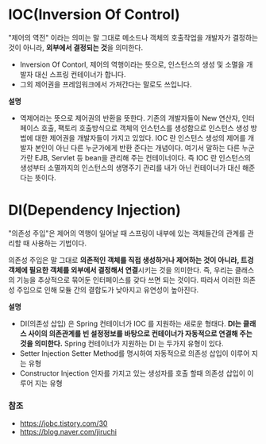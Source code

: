 # IOC(Inversion Of Control)

"제어의 역전" 이라는 의미는 말 그대로 메소드나 객체의 호출작업을 개발자가 결정하는 것이 아니라, **외부에서 결정되는 것**을 의미한다.



- Inversion Of Contorl, 제어의 역행이라는 뜻으로, 인스턴스의 생성 및 소멸을 개발자 대신 스프링 컨테이너가 합니다.
- 그외 제어권을 프레임워크에서 가져간다는 말로도 쓰입니다.



**설명**

- 역제어라는 뜻으로 제어권의 반환을 뜻한다. 
  기존의 개발자들이 New 연산자, 인터페이스 호출, 팩토리 호출방식으로 객체의 인스턴스를 생성함으로 인스턴스 생성 방법에 대한 제어권을 개발자들이 가지고 있었다.
  IOC 란 인스턴스 생성의 제어를 개발자 본인이 아닌 다른 누군가에게 반환 준다는 개념이다.
  여기서 말하는 다른 누군가란 EJB, Servlet 등 bean을 관리해 주는 컨테이너이다.
  즉 IOC 란 인스턴스의 생성부터 소멸까지의 인스턴스의 생명주기 관리를 내가 아닌 컨테이너가 대신 해준다는 뜻이다.

  



# DI(Dependency Injection)

"의존성 주입"은 제어의 역행이 일어날 때 스프링이 내부에 있는 객체들간의 관계를 관리할 때 사용하는 기법이다.



의존성 주입은 말 그대로 **의존적인 객체를 직접 생성하거나 제어하는 것이 아니라, 트겅 객체에 필요한 객체를 외부에서 결정해서 연결**시키는 것을 의미한다.
즉, 우리는 클래스의 기능을 추상적으로 묶어둔 인터페이스를 갖다 쓰면 되는 것이다.
따라서 이러한 의존성 주입으로 인해 모듈 간의 결합도가 낮아지고 유연성이 높아진다.



**설명**

- DI(의존성 삽입) 은 Spring 컨테이너가 IOC 를 지원하는 새로운 형태다.
  **DI는 클래스 사이의 의존관계를 빈 설정정보를 바탕으로 컨테이너가 자동적으로 연결해 주는 것을 의미한다.** Spring 컨테이너가 지원하는 DI 는 두가지 유형이 있다.
- Setter Injection
  Setter Method를 명시하여 자동적으로 의존성 삽입이 이루어 지는 유형
- Constructor Injection
  인자를 가지고 있는 생성자를 호출 할때 의존성 삽입이 이루어 지는 유형



### 참조

- https://jobc.tistory.com/30
- https://blog.naver.com/jiruchi